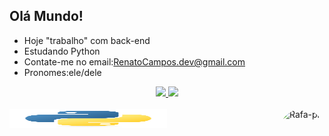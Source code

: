 ## Olá Mundo!
 
- Hoje "trabalho" com back-end
- Estudando Python
- Contate-me no email:RenatoCampos.dev@gmail.com
- Pronomes:ele/dele

<div align="center">
  <a href="https://github.com/RenatoCampos132">
  <img height="180em" src="https://github-readme-stats.vercel.app/api?username=RenatoCampos132&show_icons=true&theme=tokyonight&include_all_commits=true&count_private=true"/>
  <img height="180em" src="https://github-readme-stats.vercel.app/api/top-langs/?username=RenatoCampos132&layout=compact&langs_count=7&theme=tokyonight"/>
</div>
<div style="display: inline_block"><br>
  <img align="center" alt="Rafa-Python" height="30" width="50%" src="https://raw.githubusercontent.com/devicons/devicon/master/icons/python/python-original.svg">
  <img align="right" alt="Rafa-pic" height="150" style="border-radius:50px;" src="https://cdn.discordapp.com/attachments/889920249867173948/956324505431707648/Dogesponja.jpg?width=676&height=676">
</div>
  
  ##

